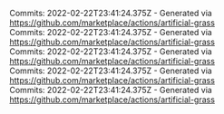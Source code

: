 Commits: 2022-02-22T23:41:24.375Z - Generated via https://github.com/marketplace/actions/artificial-grass
<br>
Commits: 2022-02-22T23:41:24.375Z - Generated via https://github.com/marketplace/actions/artificial-grass
<br>
Commits: 2022-02-22T23:41:24.375Z - Generated via https://github.com/marketplace/actions/artificial-grass
<br>
Commits: 2022-02-22T23:41:24.375Z - Generated via https://github.com/marketplace/actions/artificial-grass
<br>
Commits: 2022-02-22T23:41:24.375Z - Generated via https://github.com/marketplace/actions/artificial-grass
<br>
